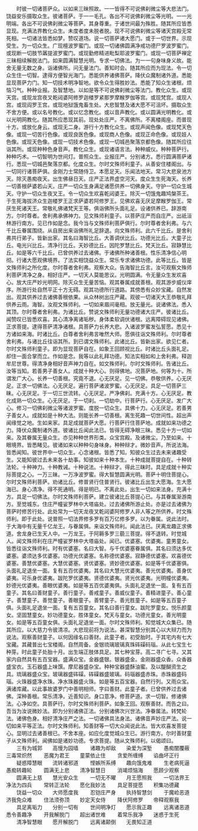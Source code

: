 <!-- { "loadSidebar": true } -->
　　时彼一切诸菩萨众。以如来三昧照故。一一皆得不可说佛刹微尘等大悲法门。饶益安乐摄取众生。彼诸菩萨。于一一毛孔。各出不可说佛刹微尘等光明。一一光明端。各出不可说佛刹微尘等菩萨。其身尊重。于诸世间最为殊胜。随其所应皆悉显现。充满法界教化众生。未度者度未脱者脱。现不可说佛刹微尘等诸天宫殿无常死相。一切诸法皆悉如梦。赞叹道场。说一切菩萨诸大愿门。或于一切世界。示现受生。为一切众生。广现檀波罗蜜门。或现一切诸佛圆满净戒功德尸罗波罗蜜门。或现断一切肢节羼提波罗蜜门。或现勤修精进毗梨耶波罗蜜门。或现一切菩萨禅定三昧相续解脱法门。如来圆满智慧光明。专求一切佛法。为一一句身味身义故。能舍无量无数之身。诣诸佛所。问无量法门。善知时会。随其所应而为现法。令一切众生住一切智。逮得方便智光海门。悉能供养诸佛菩萨。降伏众魔制诸外道。悉能显现菩萨力门。知一切技术明净智地。欲令众生得胜妙法。悉能了知众生诸根。烦恼习气。种种业报。及智慧地。以如是等不可说佛刹微尘等法门。教化众生。或现天宫。或现龙宫夜叉乾闼婆阿修罗迦楼罗紧那罗摩睺罗伽等宫。或现梵宫。或现人宫。或现阎罗王宫。或现地狱饿鬼畜生处。大悲智慧及诸大愿不可沮坏。摄取众生不舍方便。或以名号教化。或以忆念教化。或以音声教化。或以圆满光明教化。或以光明网教化。随其所应悉现其前。现处处庄严。不离佛所。不离楼阁座。而普现十方。或放化身云。或现无二身。游行十方教化众生。或现声闻色像。或现梵天色像。或现一切苦行色像。或现良医色像。或现商人色像。或现正命色像。或现妓人色像。或现天色像。或现一切技术色像。或现一切城邑聚落京都色像。随其所应往诣其所。或现种种色身音声。教化众生。或现诸语言法。种种威仪。种种菩萨行。种种巧术。一切智明为世间灯。普照众生。业报庄严。分别诸方。悉行圆满菩萨诸行。悉现一切城邑聚落京都。化度众生。尔时文殊师利童子。从善安住楼阁出。与一切同行诸菩萨俱。金刚力士常随侍卫。本愿足天。乐闻法地天。常习大悲泉池方天。除灭愚痴夜天。出生佛昼日天。庄严正法界虚空河天。度众生生死海天。长养一切善根萨婆若山天。庄严一切众生身满足诸愿供养一切佛身天。守护一切众生城天。守护一切众生夜叉王。令一切众生欢喜乾闼婆王。除灭一切饿鬼趣鸠槃茶王。于生死海拔济众生迦楼罗王正求萨婆若阿修罗王。见佛欢喜无厌足摩睺罗伽王。常厌生死诸天王。常敬礼佛诸梵天王等。俱诣佛所头面礼足。设诸供养已。辞游南方。尔时尊者。舍利弗承佛神力。见文殊师利童子。以菩萨庄严而自庄严。出祇洹林游行南方。见已作如是念。我今当与文殊师利菩萨俱行。尔时尊者舍利弗。与六千比丘眷属围绕。从自房出来诣佛所礼足辞退。向文殊师利。此六千比丘。是舍利弗共行弟子。皆新出家。其名曰海智比丘。大善调伏比丘。功德光比丘。大童子比丘。电光兴比丘。清净行比丘。天妙德比丘。因陀罗慧比丘。梵天比丘。寂静慧比丘。如是等六千比丘。已曾供养过去诸佛。于诸佛所种诸善根。性乐清净信心明彻。行诸大愿观佛境界。了法实相饶益众生。常乐专求诸佛功德。此等比丘。皆是文殊师利之所化度。尔时尊者舍利弗。观察大众。告海智比丘言。汝可观察文殊师利菩萨清净之身。相好庄严。一切天人莫能思议。光明圆满。令无量众生发欢喜心。放大庄严妙光明网。除灭众生无量苦恼。观其眷属成就善根。观其游步威仪庠序。所游行处自然平正十方无碍。观其功德所行道路。其傍悉有众妙宝藏。自然发出。观其供养过去诸佛善根依果。从众林树出庄严藏。观彼一切诸天大王恭敬礼拜供养云雨。海智。汝观文殊师利。一切如来眉间毫相。放无量光。说诸佛法。悉入其顶。尔时尊者舍利弗。为诸比丘。赞说文殊师利无量功德诸大庄严。彼诸比丘。闻赞叹已皆悉欢喜。其心清净离诸垢秽。身体柔软调伏诸根。远离障碍现见诸佛。正求菩提。逮得菩萨清净诸根。具菩萨力长养大悲。入诸波罗蜜发弘誓愿。悉见十方诸如来海。时诸比丘。白尊者舍利弗言唯然大师。愿俱往诣文殊师利。尔时尊者舍利弗。与诸比丘往诣其所。到已谓文殊师利。此诸比丘。皆新出家。欲见仁者。尔时文殊师利童子。即为显现菩萨自在。如象王回顾视比丘。时诸比丘头面礼足。却住一面合掌而立。作如是念。我等以此礼拜功德。知法实相如和上舍利弗。释迦牟尼世尊。得清净身相好音声神力自在。如文殊师利。尔时文殊师利。告诸比丘。汝等当知。若善男子善女人。成就十种大心。则得佛地。况菩萨地。何等为十。所谓发广大心。长养一切善根。究竟不退。心无厌足。见一切佛。恭敬供养。心无厌足。正求一切佛法。心无厌足。遍行菩萨诸波罗蜜。心无厌足。具足一切菩萨三昧。心无厌足。于一切三世流转。心无厌足。严净佛刹。充满十方。心无厌足。教化成熟一切众生。心无厌足。于一切刹。一切劫中。行菩萨行。心无厌足。发广大心。修习一切佛刹微尘等诸波罗蜜。度脱一切众生。具佛十力。心无厌足。若善男子善女人。成就如是十种大法。则能长养一切善根。离生死趣一切世间性。超出声闻缘觉之地。生如来家。具足成就菩萨大愿。行菩萨行住菩萨地。成就如来功德之力。降伏众魔制诸外道。彼诸比丘闻此法已。皆得无碍净眼三昧。悉见十方一切如来。及其眷属无量众生。亦见种种世界形类。众宝宫殿。及诸微尘。乃至如来。十眼境界。皆悉睹见。彼诸如来以种种句身味身。种种辩才。微妙音声。所说法海。皆悉闻知。彼世界中一切众生。心念诸根。皆悉了知。知彼众生过去未来诸趣受生。又能知彼过去未来各十劫事。知彼如来十种本生。十种成就菩提自在。十种转法轮。十种神力。十种教诫。十种说法。十种辩才。得此三昧时。具足成就十种实际菩提之心。一万三昧。一万净波罗蜜。得大智慧圆满光明。菩萨十明住菩提心。尔时文殊师利菩萨。劝诸比丘。修普贤行住普贤行。彼诸比丘出生大愿海。生大愿海已。身心清净。得不死通明。得是明已。不离此处。出生一切如来法身。充满十方。具足一切佛法。尔时文殊师利菩萨。建立彼诸比丘菩提心已。与其眷属渐游南方。至觉城东。住庄严幢娑罗林中大塔庙处。过去诸佛所游止处。亦是过去诸佛为菩萨时修苦行处。此处常为一切天龙夜叉乾闼婆阿修罗人非人等之所供养。时文殊师利。即于此处。说普照一切法界修多罗有百万亿修多罗。以为眷属。说此法时。于大海中有无量千亿龙王。与眷属俱。来诣文殊师利。闻此法已。厌离龙趣正求佛道。舍龙身已生天人中。一万龙王。于阿耨多罗三藐三菩提。得不退转。时觉城人。闻文殊师利在庄严幢娑罗林中大塔庙处。闻已。优婆塞。优婆夷。童男童女。皆悉往诣文殊师利。时有优婆塞。名曰大智。与千优婆塞眷属俱。其名曰须达多优婆塞。婆须达多优婆塞。功德光优婆塞。名称德优婆塞。寂静德优婆塞。欢喜德优婆塞。善慧优婆塞。大慧优婆塞。贤优婆塞。贤妙德优婆塞。如是等千优婆塞俱。头面礼足退坐一面。复有五百优婆夷。其名曰大慧光优婆夷。善光优婆夷。善身优婆夷。可乐身优婆夷。跋陀罗优婆夷。贤德优婆夷。贤光优婆夷。光明幢优婆夷。妙德光优婆夷。善眼优婆夷。如是等五百优婆夷俱。头面礼足退坐一面。复有五百童子。其名曰善财童子。善行童子。善戒童子。善威仪童子。善精进童子。善心童子。善慧童子。善觉童子。善眼童子。善臂童子。善光胜童子。如是等五百童子俱。头面礼足退坐一面。复有五百童女。其名曰善行童女。跋陀罗童女。悦乐颜童女。坚固慧童女。妙功德童女。胜体童女。梵天与童女。功德光童女。善光明童女。如是等五百童女俱。头面礼足退坐一面。尔时文殊师利。知觉城大众集已。随其所应。以大慈力令彼清凉。大悲现前将为说法。甚深智慧分别其心以大辩力而为说法。观察善财童子。以何因缘名曰善财。此童子者。初受胎时。于其宅内有七大宝藏。其藏普出七宝楼阁。自然周备。金银琉璃玻璃真珠砗磲码瑙。从此七宝生七种芽。时此童子处胎十月。出生端正肢体具足。其七种宝芽。高二寻广七寻。又其家内自然具有五百宝器。盛满众宝。金器盛银。银器盛金。金刚器盛众香。众香器盛宝衣。玉石器盛上味馔。摩尼器盛杂宝。种种宝器盛酥油蜜。及以醍醐资生之具。琉璃器盛众宝。玻璃器盛砗磲。砗磲器盛玻璃。码瑙器盛赤珠。赤珠器盛码瑙。火珠器盛净水珠。净水珠器盛火珠。如是等五百宝器。自然行列。又雨众宝。满诸库藏。以此事故婆罗门中善明相师。字曰善财。此童子者。已曾供养过去诸佛。深种善根。常乐清净。近善知识。身口意净。修菩萨道。求一切智。修诸佛法。心净如空。具菩萨行。尔时文殊师利菩萨。如象王回。观察善财。而告之曰。吾当为汝说微妙法。即为分别诸佛正法。分别诸佛次兴世法。净眷属法。转梵轮法。诸佛色身。相好清净庄严之法。一切诸佛具法身法。诸佛音声妙庄严法。说一切如来平等正法。尔时文殊师利。知善财等一切大众闻说此法。皆大欢喜发菩提心。显明过去诸善根已。不舍本座。如应化度觉城众生已。游行南方。尔时善财童子从文殊师利。闻佛如是诸妙功德。专求菩提。随从文殊师利。以偈颂曰。
　　三有为城郭　　高慢为园墙
　　诸趣为却敌　　染爱为深堑
　　愚痴闇覆蔽　　三毒常炽然
　　恶魔为君王　　童蒙依止住
　　贪爱所缠缚　　谄曲坏正行
　　疑惑障慧眼　　流转诸邪道
　　悭嫉所系缚　　趣向饿鬼难
　　生老病死逼　　愚痴转趣轮
　　圆满无上悲　　清净智慧日
　　消竭烦恼海　　愿顾少观察
　　圆满无上慈　　慧光安众生
　　一切无不曜　　月王愿照我
　　一切法界王　　净法为四兵
　　常转正法轮　　愿化我妙法
　　具足菩提愿　　积集功德藏
　　饶益一切众　　大师愿度我
　　忍铠庄严身　　执持智慧剑
　　于魔崄恶道　　济我免众难
　　住法须弥顶　　妙定天女侍
　　降伏阿修罗　　帝释观察我
　　具足离垢力　　分别一切有
　　世间明净灯　　愿示我正趣
　　远离诸恶道　　悉令善趣净
　　开我解脱门　　超出诸世难
　　着常乐我净　　迷惑于生死
　　清净智慧眼　　愿开解脱门
　　远离诸颠倒　　无畏知正道
